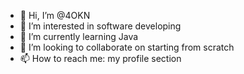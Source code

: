 - 👋 Hi, I’m @4OKN
- 👀 I’m interested in software developing
- 🌱 I’m currently learning Java
- 💞️ I’m looking to collaborate on starting from scratch
- 📫 How to reach me: my profile section

<!---
4OKN/4OKN is a ✨ special ✨ repository because its `README.md` (this file) appears on your GitHub profile.
You can click the Preview link to take a look at your changes.
--->
